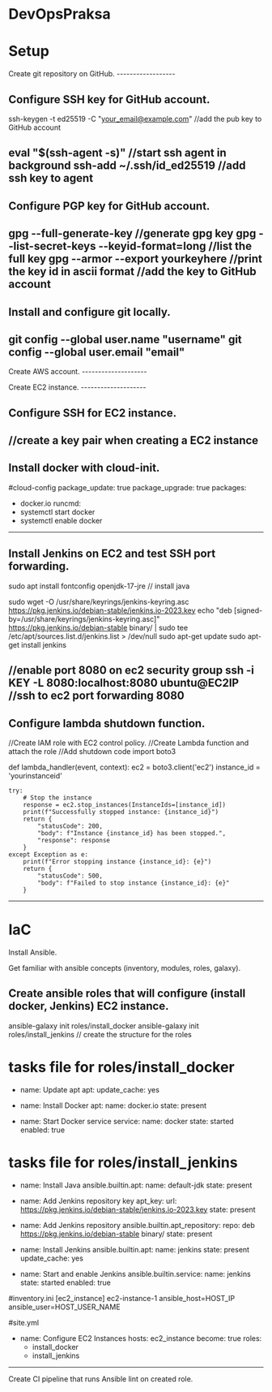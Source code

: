 # DevOpsPraksa

# Setup
 
Create git repository on GitHub. ------------------


Configure SSH key for GitHub account.
-----------------
ssh-keygen -t ed25519 -C "your_email@example.com"
//add the pub key to GitHub account

eval "$(ssh-agent -s)" //start ssh agent in background
ssh-add ~/.ssh/id_ed25519 //add ssh key to agent
-----------------

Configure PGP key for GitHub account.
-----------------
gpg --full-generate-key //generate gpg key
gpg --list-secret-keys --keyid-format=long //list the full key
gpg --armor --export yourkeyhere //print the key id in ascii format
//add the key to GitHub account
-----------------

Install and configure git locally.
------------------
git config --global user.name "username"
git config --global user.email "email"
------------------

Create AWS account. --------------------

Create EC2 instance. --------------------

Configure SSH for EC2 instance.
------------------
//create a key pair when creating a EC2 instance
------------------

Install docker with cloud-init.
------------------
#cloud-config
package_update: true
package_upgrade: true
packages:
  - docker.io
runcmd:
  - systemctl start docker
  - systemctl enable docker
-------------------

Install Jenkins on EC2 and test SSH port forwarding.
-------------------
sudo apt install fontconfig openjdk-17-jre  // install java

sudo wget -O /usr/share/keyrings/jenkins-keyring.asc \
  https://pkg.jenkins.io/debian-stable/jenkins.io-2023.key
echo "deb [signed-by=/usr/share/keyrings/jenkins-keyring.asc]" \
  https://pkg.jenkins.io/debian-stable binary/ | sudo tee \
  /etc/apt/sources.list.d/jenkins.list > /dev/null
sudo apt-get update
sudo apt-get install jenkins

//enable port 8080 on ec2 security group
ssh -i KEY -L 8080:localhost:8080 ubuntu@EC2IP  //ssh to ec2 port forwarding 8080
-------------------

Configure lambda shutdown function.
-------------------
//Create IAM role with EC2 control policy.
//Create Lambda function and attach the role
//Add shutdown code
import boto3

def lambda_handler(event, context):
    ec2 = boto3.client('ec2')
    instance_id = 'yourinstanceid'

    try:
        # Stop the instance
        response = ec2.stop_instances(InstanceIds=[instance_id])
        print(f"Successfully stopped instance: {instance_id}")
        return {
            "statusCode": 200,
            "body": f"Instance {instance_id} has been stopped.",
            "response": response
        }
    except Exception as e:
        print(f"Error stopping instance {instance_id}: {e}")
        return {
            "statusCode": 500,
            "body": f"Failed to stop instance {instance_id}: {e}"
        }
-------------------

# IaC
 
Install Ansible.

Get familiar with ansible concepts (inventory, modules, roles, galaxy).

Create ansible roles that will configure (install docker, Jenkins) EC2 instance.
--------------------
ansible-galaxy init roles/install_docker
ansible-galaxy init roles/install_jenkins // create the structure for the roles

# tasks file for roles/install_docker
- name: Update apt
  apt:
    update_cache: yes

- name: Install Docker
  apt:
    name: docker.io
    state: present

- name: Start Docker service
  service:
    name: docker
    state: started
    enabled: true

# tasks file for roles/install_jenkins
- name: Install Java
  ansible.builtin.apt:
    name: default-jdk
    state: present

- name: Add Jenkins repository key
  apt_key:
    url: https://pkg.jenkins.io/debian-stable/jenkins.io-2023.key
    state: present

- name: Add Jenkins repository
  ansible.builtin.apt_repository:
    repo: deb https://pkg.jenkins.io/debian-stable binary/
    state: present

- name: Install Jenkins
  ansible.builtin.apt:
    name: jenkins
    state: present
    update_cache: yes

- name: Start and enable Jenkins
  ansible.builtin.service:
    name: jenkins
    state: started
    enabled: true

#inventory.ini
[ec2_instance]
ec2-instance-1 ansible_host=HOST_IP ansible_user=HOST_USER_NAME

#site.yml
- name: Configure EC2 Instances
  hosts: ec2_instance
  become: true
  roles:
    - install_docker
    - install_jenkins
--------------------

Create CI pipeline that runs Ansible lint on created role.
